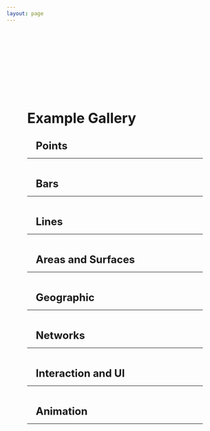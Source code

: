 ```yaml
---
layout: page
---
```


<script setup>
 import cardImg from '../vue_components/cardImg.vue'
  import multiView from '../vue_components/multiView.vue'
</script>

<multiView>

<div class='container'>
    <h1>Example Gallery</h1>
    <div class='section'>
        <h2>Points</h2>
        <hr>
        <div class="cards">
            <cardImg title="2D Scatter Plot" img="/anu/assets/example-images/scatterplot2D.webp" link="/anu/examples/scatter_plot_2D"></cardImg>
            <cardImg title="3D Scatter Plot"  img="/anu/assets/example-images/scatterplot3D.webp" link="/anu/examples/scatter_plot_3D"></cardImg>
            <cardImg title="Embellished Chart"  img="/anu/assets/example-images/embellishedChart.webp" link="/anu/examples/embellished_chart"></cardImg>
            <cardImg title="Dimensionality Reduction Plot" img="/anu/assets/example-images/dimensionalityReductionPlot.webp" link="/anu/examples/dimensionality_reduction_plot"></cardImg>
        </div>
    </div>
    <div class='section'>
        <h2>Bars</h2>
        <hr>
        <div class="cards">
            <cardImg title="2D Bar Chart" img="/anu/assets/example-images/barchart2D.webp" link="/anu/examples/bar_chart_2D"></cardImg>
            <cardImg title="3D Bar Chart"  img="/anu/assets/example-images/barchart3D.webp" link="/anu/examples/bar_chart_3D"></cardImg>
            <cardImg title="Histogram"  img="/anu/assets/example-images/histogram.webp" link="/anu/examples/histogram"></cardImg>
            <cardImg title="Multiple Histograms"  img="/anu/assets/example-images/histogramMultiple.webp" link="/anu/examples/histogram_multiple"></cardImg>
        </div>
    </div>
    <div class='section'>
        <h2>Lines</h2>
        <hr>
        <div class="cards">
            <cardImg title="2D Line Chart" img="/anu/assets/example-images/linechart2D.webp" link="/anu/examples/line_chart_2D"></cardImg>
            <cardImg title="Linked Scatter Plots" img="/anu/assets/example-images/linkedScatterPlots.webp" link="/anu/examples/linked_scatter_plots"></cardImg>
            <cardImg title="Single 3D Trajectory" img="/anu/assets/example-images/trajectorySingle3D.webp" link="/anu/examples/trajectory_single_3D"></cardImg>
            <cardImg title="Multiple 3D Trajectories" img="/anu/assets/example-images/trajectoryMultiple3D.webp" link="/anu/examples/trajectory_multiple_3D"></cardImg>
        </div>
    </div>
    <div class='section'>
        <h2>Areas and Surfaces</h2>
        <hr>
        <div class="cards">
            <cardImg title="2D Area Chart" img="/anu/assets/example-images/areachart2D.webp" link="/anu/examples/area_chart_2D"></cardImg>
            <cardImg title="2D Stacked Area Chart" img="/anu/assets/example-images/areachartStacked.webp" link="/anu/examples/area_chart_stacked"></cardImg>
            <cardImg title="Pie Chart"  img="/anu/assets/example-images/pieChart.webp" link="/anu/examples/pie_chart"></cardImg>
            <cardImg title="Surface Chart"  img="/anu/assets/example-images/surfaceChart.webp" link="/anu/examples/surface_chart"></cardImg>
        </div>
    </div>
    <div class='section'>
        <h2>Geographic</h2>
        <hr>
        <div class="cards">
            <cardImg title="Dot Density Map" img="/anu/assets/example-images/dotDensityMap.webp" link="/anu/examples/dot_density_map"></cardImg>
            <cardImg title="Dot Density Globe" img="/anu/assets/example-images/dotDensityGlobe.webp" link="/anu/examples/dot_density_globe"></cardImg>
            <cardImg title="Choropleth Map" img="/anu/assets/example-images/choroplethMap.webp" link="/anu/examples/choropleth_map"></cardImg>
            <cardImg title="Prism Map" img="/anu/assets/example-images/prismMap.webp" link="/anu/examples/prism_map"></cardImg>
            <cardImg title="3D Trajectory on Map" img="/anu/assets/example-images/trajectoryMap.webp" link="/anu/examples/trajectory_map"></cardImg>
            <cardImg title="Origin-Destination Globe" img="/anu/assets/example-images/originDestinationGlobe.webp" link="/anu/examples/origin_destination_globe"></cardImg>
            <cardImg title="Tilt Map" img="/anu/assets/example-images/tiltMap.webp" link="/anu/examples/tilt_map"></cardImg>
        </div>
    </div>
    <div class='section'>
        <h2>Networks</h2>
        <hr>
        <div class="cards">
            <cardImg title="Node Link 3D" img="/anu/assets/example-images/nodeLink3D.webp" link="/anu/examples/node_link_3d"></cardImg>
        </div>
    </div>
    <div class='section'>
        <h2>Interaction and UI</h2>
        <hr>
        <div class="cards">
            <cardImg title="Pointer Hover" img="/anu/assets/example-images/pointerHover.webp" link="/anu/examples/hover"></cardImg>
            <cardImg title="Details On Demand" img="/anu/assets/example-images/detailsOnDemand.webp" link="/anu/examples/details"></cardImg>
            <cardImg title="Transform Widget UI" img="/anu/assets/example-images/transformWidgetUI.webp" link="/anu/examples/transform_widget_ui"></cardImg>
            <cardImg title="Multiple Interactions" img="/anu/assets/example-images/multipleInteractions.webp" link="/anu/examples/multiple_interactions"></cardImg>
            <cardImg title="Single Selection" img="/anu/assets/example-images/brushingLinkingSingle.webp" link="/anu/examples/brushing_linking_single"></cardImg>
            <cardImg title="Multiple Selection" img="/anu/assets/example-images/brushingLinkingMultiple.webp" link="/anu/examples/brushing_linking_multiple"></cardImg>
            <cardImg title="Layouts" img="/anu/assets/example-images/layout.webp" link="/anu/examples/layout"></cardImg>
            <cardImg title="ImAxes Simplified" img="/anu/assets/example-images/imaxes.webp" link="/anu/examples/imaxes_simplified"></cardImg>
        </div>
    </div>
    <div class='section'>
        <h2>Animation</h2>
        <hr>
        <div class="cards">
            <cardImg title="Basic Animation" img="/anu/assets/example-images/animationBarChart.webp" link="/anu/examples/animation_bar_chart"></cardImg>
            <cardImg title="Data Dimension Change" img="/anu/assets/example-images/animationScatterPlot.webp" link="/anu/examples/animation_scatter_plot"></cardImg>
            <cardImg title="Bar Chart Race" img="/anu/assets/example-images/animationBarChartRace.webp" link="/anu/examples/animation_bar_chart_race"></cardImg>
            <cardImg title="Baseball Pitches" img="/anu/assets/example-images/pitches.webp" link="/anu/examples/pitches"></cardImg>
        </div>
    </div>
</div>

</multiView>


<style>
h1,
h2,
h3,
h4 {
    margin: 0.1rem 0;
}

h1 {
    font-size: 2rem;
}

h2 {
    font-size: 1.5rem;
    padding-left: 20px;
}

h3 {
    font-size: 1.2rem;
    padding-left: 40px;
}

h4 {
    font-size: 1rem;
    font-style: italic;
    padding-left: 60px;
}

.container {
    margin-top: 5vh;
    margin-left: 5vw;
    margin-right: 5vw;
    margin-bottom: 5vw;
}

.section {
    margin-top: 30px;
}

 .cards {
    display: flex;
    flex-wrap: wrap;
    align-items: flex-start;
    justify-content: center;
    flex-direction: row;
    margin-top: 10px;
  }
  .cards canvas {
    margin: 5px;
    border: 1px solid #000;
    box-shadow: 3px 3px 8px 0px rgba(0,0,0,0.3);
    width: 10em;
    height: 10em;
  }

 .cards img {
    margin: 5px 10px 5px 5px;
    border: 1px solid #000;
    box-shadow: 3px 3px 8px 0px rgba(0,0,0,0.3);
    width: 12.5em;
    height: 12.5em;
  }

  .cards span {
    font-size: 1em;
    margin-bottom: 10px;
  }


</style>
